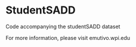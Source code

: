 # StudentSADD
Code accompanying the studentSADD dataset

For more information, please visit emutivo.wpi.edu